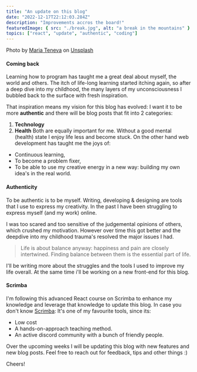 ```yaml
---
title: "An update on this blog"
date: "2022-12-17T22:12:03.284Z"
description: "Improvements accros the board!"
featuredImage: { src: "./break.jpg", alt: "a break in the mountains" }
topics: ["react", "update", "authentic", "coding"]
---
```


Photo by <a href="https://unsplash.com/@miteneva?utm_source=unsplash&utm_medium=referral&utm_content=creditCopyText">Maria Teneva</a> on <a href="https://unsplash.com/s/photos/break?utm_source=unsplash&utm_medium=referral&utm_content=creditCopyText">Unsplash</a>

#### Coming back 
 Learning how to program has taught me a great deal about myself, the world and others. The itch of life-long learning started itching again, so after a deep dive into my childhood, the many layers of my unconsciousness I bubbled back to the surface with fresh inspiration.

That inspiration means my vision for this blog has evolved: I want it to be more **authentic** and there will be blog posts that fit into 2 categories:
   1. **Technology**
   2. **Health**
Both are equally important for me. Without a good mental (health) state I enjoy life less and become stuck. On the other hand web development has taught me the joys of:
- Continuous learning,
- To become a problem fixer,
- To be able to use my creative energy in a new way: building my own idea's in the real world.

#### Authenticity
To be authentic is to be myself. Writing, developing & designing are tools that I use to express my creativity. In the past I have been struggling to express myself (and my work) online.

I was too scared and too sensitive of the judgemental opinions of others, which crushed my motivation. However over time this got better and the deepdive into my childhood trauma's resolved the major issues I had.

> Life is about balance anyway: happiness and pain are closely intertwined. Finding balance between them is the essential part of life.

I'll be writing more about the struggles and the tools I used to improve my life overall. At the same time i'll be working on a new front-end for this blog. 

#### Scrimba
I'm following this advanced React course on Scrimba to enhance my knowledge and leverage that knowledge to update this blog. In case you don't know [Scrimba](https://scrimba.com/): It's one of my favourite tools, since its:
- Low cost
- A hands-on-approach teaching method.
- An active discord community with a bunch of friendly people.

Over the upcoming weeks I will be updating this blog with new features and new blog posts. Feel free to reach out for feedback, tips and other things :)

Cheers!


